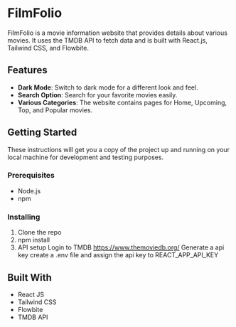# FilmFolio

FilmFolio is a movie information website that provides details about various movies. It uses the TMDB API to fetch data and is built with React.js, Tailwind CSS, and Flowbite.

## Features

- **Dark Mode**: Switch to dark mode for a different look and feel.
- **Search Option**: Search for your favorite movies easily.
- **Various Categories**: The website contains pages for Home, Upcoming, Top, and Popular movies.

## Getting Started

These instructions will get you a copy of the project up and running on your local machine for development and testing purposes.

### Prerequisites

- Node.js
- npm

### Installing

1. Clone the repo
2. npm install
3. API setup
   Login to TMDB https://www.themoviedb.org/
   Generate a api key
   create a .env file and assign the api key to REACT_APP_API_KEY

## Built With

- React JS
- Tailwind CSS
- Flowbite
- TMDB API
